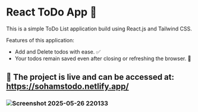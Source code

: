 # React ToDo App 📝

This is a simple ToDo List application build using React.js and Tailwind CSS.

Features of this application:
- Add and Delete todos with ease. ✅
- Your todos remain saved even after closing or refreshing the browser. 📁

## 📌 The project is live and can be accessed at: https://sohamstodo.netlify.app/

### ![Screenshot 2025-05-26 220133](https://github.com/user-attachments/assets/f7f00b02-8bf0-4e60-897b-800d8c84bca4)


